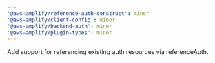 ```yaml
---
'@aws-amplify/reference-auth-construct': minor
'@aws-amplify/client-config': minor
'@aws-amplify/backend-auth': minor
'@aws-amplify/plugin-types': minor
---
```


Add support for referencing existing auth resources via referenceAuth.
